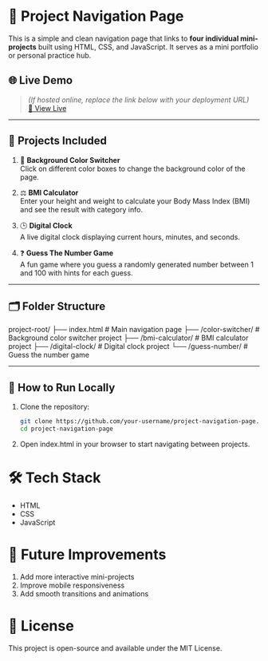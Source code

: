 # 🔗 Project Navigation Page

This is a simple and clean navigation page that links to **four individual mini-projects** built using HTML, CSS, and JavaScript. It serves as a mini portfolio or personal practice hub.

## 🌐 Live Demo

> *(If hosted online, replace the link below with your deployment URL)*  
> [🔗 View Live](https://your-link-here)

---

## 📂 Projects Included

1. 🎨 **Background Color Switcher**  
   Click on different color boxes to change the background color of the page.

2. ⚖️ **BMI Calculator**  
   Enter your height and weight to calculate your Body Mass Index (BMI) and see the result with category info.

3. 🕒 **Digital Clock**  
   A live digital clock displaying current hours, minutes, and seconds.

4. ❓ **Guess The Number Game**  
   A fun game where you guess a randomly generated number between 1 and 100 with hints for each guess.

---

## 🗂 Folder Structure

project-root/
├── index.html # Main navigation page
├── /color-switcher/ # Background color switcher project
├── /bmi-calculator/ # BMI calculator project
├── /digital-clock/ # Digital clock project
└── /guess-number/ # Guess the number game


---

## 🚀 How to Run Locally

1. Clone the repository:
   ```bash
   git clone https://github.com/your-username/project-navigation-page.git
   cd project-navigation-page

2. Open index.html in your browser to start navigating between projects.

# 🛠️ Tech Stack

- HTML
- CSS
- JavaScript

# 📌 Future Improvements

1. Add more interactive mini-projects
2. Improve mobile responsiveness
3. Add smooth transitions and animations

# 📄 License

This project is open-source and available under the MIT License.